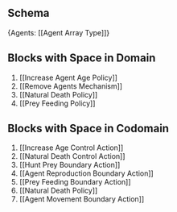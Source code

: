 ## Schema

{Agents: [[Agent Array Type]]}

## Blocks with Space in Domain
1. [[Increase Agent Age Policy]]
2. [[Remove Agents Mechanism]]
3. [[Natural Death Policy]]
4. [[Prey Feeding Policy]]

## Blocks with Space in Codomain
1. [[Increase Age Control Action]]
2. [[Natural Death Control Action]]
3. [[Hunt Prey Boundary Action]]
4. [[Agent Reproduction Boundary Action]]
5. [[Prey Feeding Boundary Action]]
6. [[Natural Death Policy]]
7. [[Agent Movement Boundary Action]]

